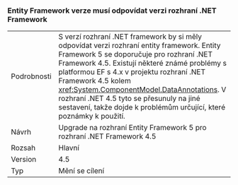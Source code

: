 ### <a name="entity-framework-version-must-match-the-net-framework-version"></a>Entity Framework verze musí odpovídat verzi rozhraní .NET Framework

|   |   |
|---|---|
|Podrobnosti|S verzí rozhraní .NET framework by si měly odpovídat verzi rozhraní entity framework. Entity Framework 5 se doporučuje pro rozhraní .NET Framework 4.5. Existují některé známé problémy s platformou EF s 4.x v projektu rozhraní .NET Framework 4.5 kolem <xref:System.ComponentModel.DataAnnotations>. V rozhraní .NET 4.5 tyto se přesunuly na jiné sestavení, takže dojde k problémům určující, které poznámky k použití.|
|Návrh|Upgrade na rozhraní Entity Framework 5 pro rozhraní .NET Framework 4.5|
|Rozsah|Hlavní|
|Version|4.5|
|Typ|Mění se cílení|

